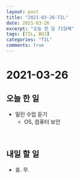 ```yaml
---
layout: post
title: "2021-03-26-TIL"
date: 2021-03-26
excerpt: "오늘 한 일 71일째"
tags: [TIL, BOJ]
categories: "TIL"
comments: true
---
```


# 2021-03-26

## 오늘 한 일    
- 밀린 수업 듣기
    - OS, 컴퓨터 보안

<br>

## 내일 할 일
- 휴. 무.